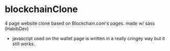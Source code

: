 # blockchainClone
4 page website clone based on Blockchain.com's pages. made w/ sass (HabibDev) 
- javascript used on the wallet page is written in a really cringey way but it still works.
